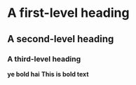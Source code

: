 # A first-level heading
## A second-level heading
### A third-level heading
**ye bold hai**
**This is bold text**

